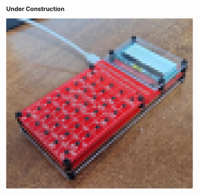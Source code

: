 ### Under Construction ###



![бета версия устройства](https://github.com/UN7FGO/MK-61s-Classic/blob/main/pic/mk-61s-classic.jpg)
